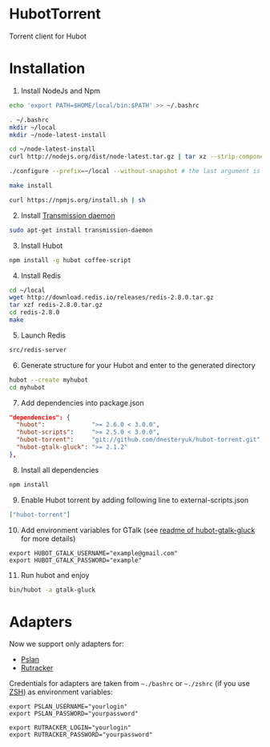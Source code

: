 # HubotTorrent

Torrent client for Hubot

# Installation

1. Install NodeJs and Npm

  ```bash
  echo 'export PATH=$HOME/local/bin:$PATH' >> ~/.bashrc

  . ~/.bashrc
  mkdir ~/local
  mkdir ~/node-latest-install

  cd ~/node-latest-install
  curl http://nodejs.org/dist/node-latest.tar.gz | tar xz --strip-components=1

  ./configure --prefix=~/local --without-snapshot # the last argument is required for ARM processors

  make install

  curl https://npmjs.org/install.sh | sh
  ```

2. Install [Transmission daemon](http://www.transmissionbt.com/)

  ```bash
  sudo apt-get install transmission-daemon
  ```

3. Install Hubot

  ```bash
  npm install -g hubot coffee-script
  ```

4. Install Redis

  ```bash
  cd ~/local
  wget http://download.redis.io/releases/redis-2.8.0.tar.gz
  tar xzf redis-2.8.0.tar.gz
  cd redis-2.8.0
  make
  ```

5. Launch Redis

  ```bash
  src/redis-server
  ```

6. Generate structure for your Hubot and enter to the generated directory

  ```bash
  hubot --create myhubot
  cd myhubot
  ```

7. Add dependencies into package.json

  ```json
  "dependencies": {
    "hubot":             ">= 2.6.0 < 3.0.0",
    "hubot-scripts":     ">= 2.5.0 < 3.0.0",
    "hubot-torrent":     "git://github.com/dnesteryuk/hubot-torrent.git",
    "hubot-gtalk-gluck": ">= 2.1.2"
  },

  ```

8. Install all dependencies

  ```bash
  npm install
  ```

9. Enable Hubot torrent by adding following line to external-scripts.json

  ```json
  ["hubot-torrent"]
  ```

10. Add environment variables for GTalk (see [readme of hubot-gtalk-gluck](https://github.com/gluck/hubot-gtalk) for more details)

  ```shell
  export HUBOT_GTALK_USERNAME="example@gmail.com"
  export HUBOT_GTALK_PASSWORD="example"
  ```

11. Run hubot and enjoy

  ```bash
  bin/hubot -a gtalk-gluck
  ```

# Adapters

Now we support only adapters for:
 - [Pslan](http://pslan.com)
 - [Rutracker](http://rutracker.org)
 
Credentials for adapters are taken from `~./bashrc` or `~./zshrc` (if you use [ZSH](http://ohmyz.sh/)) as environment variables:

```
export PSLAN_USERNAME="yourlogin"
export PSLAN_PASSWORD="yourpassword"

export RUTRACKER_LOGIN="yourlogin"
export RUTRACKER_PASSWORD="yourpassword"

```



